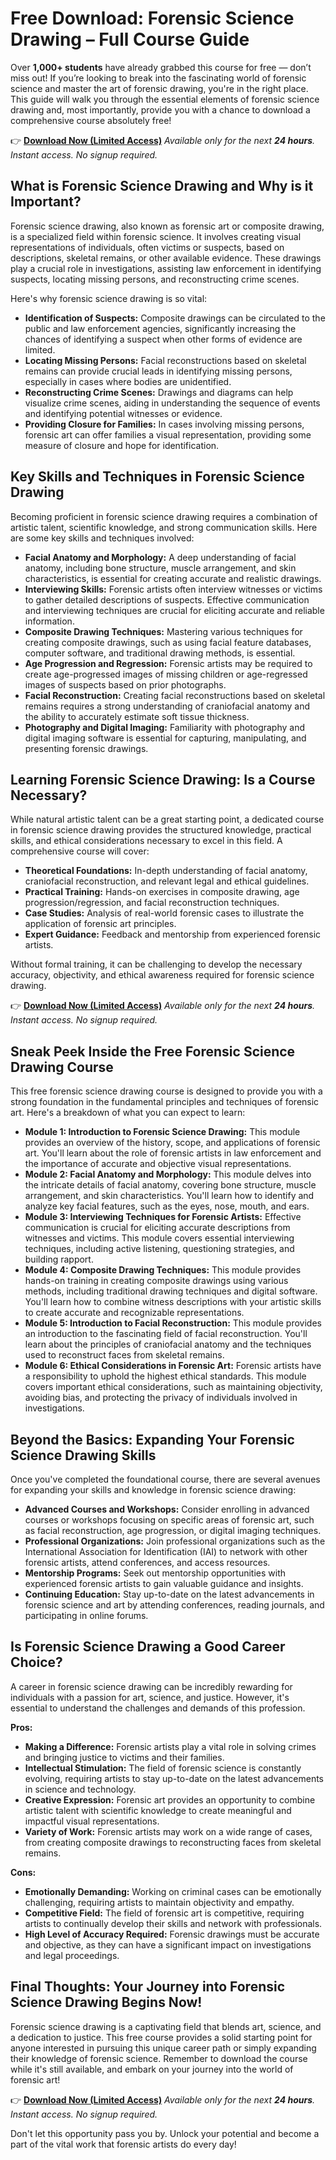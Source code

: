 # Free Download: Forensic Science Drawing – Full Course Guide

Over **1,000+ students** have already grabbed this course for free — don’t miss out! If you’re looking to break into the fascinating world of forensic science and master the art of forensic drawing, you're in the right place. This guide will walk you through the essential elements of forensic science drawing and, most importantly, provide you with a chance to download a comprehensive course absolutely free!

👉 [**Download Now (Limited Access)**](https://udemywork.com/forensic-science-drawing)
_Available only for the next **24 hours**. Instant access. No signup required._

## What is Forensic Science Drawing and Why is it Important?

Forensic science drawing, also known as forensic art or composite drawing, is a specialized field within forensic science. It involves creating visual representations of individuals, often victims or suspects, based on descriptions, skeletal remains, or other available evidence. These drawings play a crucial role in investigations, assisting law enforcement in identifying suspects, locating missing persons, and reconstructing crime scenes.

Here's why forensic science drawing is so vital:

*   **Identification of Suspects:** Composite drawings can be circulated to the public and law enforcement agencies, significantly increasing the chances of identifying a suspect when other forms of evidence are limited.
*   **Locating Missing Persons:** Facial reconstructions based on skeletal remains can provide crucial leads in identifying missing persons, especially in cases where bodies are unidentified.
*   **Reconstructing Crime Scenes:** Drawings and diagrams can help visualize crime scenes, aiding in understanding the sequence of events and identifying potential witnesses or evidence.
*   **Providing Closure for Families:** In cases involving missing persons, forensic art can offer families a visual representation, providing some measure of closure and hope for identification.

## Key Skills and Techniques in Forensic Science Drawing

Becoming proficient in forensic science drawing requires a combination of artistic talent, scientific knowledge, and strong communication skills. Here are some key skills and techniques involved:

*   **Facial Anatomy and Morphology:** A deep understanding of facial anatomy, including bone structure, muscle arrangement, and skin characteristics, is essential for creating accurate and realistic drawings.
*   **Interviewing Skills:** Forensic artists often interview witnesses or victims to gather detailed descriptions of suspects. Effective communication and interviewing techniques are crucial for eliciting accurate and reliable information.
*   **Composite Drawing Techniques:** Mastering various techniques for creating composite drawings, such as using facial feature databases, computer software, and traditional drawing methods, is essential.
*   **Age Progression and Regression:** Forensic artists may be required to create age-progressed images of missing children or age-regressed images of suspects based on prior photographs.
*   **Facial Reconstruction:** Creating facial reconstructions based on skeletal remains requires a strong understanding of craniofacial anatomy and the ability to accurately estimate soft tissue thickness.
*   **Photography and Digital Imaging:** Familiarity with photography and digital imaging software is essential for capturing, manipulating, and presenting forensic drawings.

## Learning Forensic Science Drawing: Is a Course Necessary?

While natural artistic talent can be a great starting point, a dedicated course in forensic science drawing provides the structured knowledge, practical skills, and ethical considerations necessary to excel in this field. A comprehensive course will cover:

*   **Theoretical Foundations:** In-depth understanding of facial anatomy, craniofacial reconstruction, and relevant legal and ethical guidelines.
*   **Practical Training:** Hands-on exercises in composite drawing, age progression/regression, and facial reconstruction techniques.
*   **Case Studies:** Analysis of real-world forensic cases to illustrate the application of forensic art principles.
*   **Expert Guidance:** Feedback and mentorship from experienced forensic artists.

Without formal training, it can be challenging to develop the necessary accuracy, objectivity, and ethical awareness required for forensic science drawing.

👉 [**Download Now (Limited Access)**](https://udemywork.com/forensic-science-drawing)
_Available only for the next **24 hours**. Instant access. No signup required._

## Sneak Peek Inside the Free Forensic Science Drawing Course

This free forensic science drawing course is designed to provide you with a strong foundation in the fundamental principles and techniques of forensic art. Here's a breakdown of what you can expect to learn:

*   **Module 1: Introduction to Forensic Science Drawing:** This module provides an overview of the history, scope, and applications of forensic art. You'll learn about the role of forensic artists in law enforcement and the importance of accurate and objective visual representations.
*   **Module 2: Facial Anatomy and Morphology:** This module delves into the intricate details of facial anatomy, covering bone structure, muscle arrangement, and skin characteristics. You'll learn how to identify and analyze key facial features, such as the eyes, nose, mouth, and ears.
*   **Module 3: Interviewing Techniques for Forensic Artists:** Effective communication is crucial for eliciting accurate descriptions from witnesses and victims. This module covers essential interviewing techniques, including active listening, questioning strategies, and building rapport.
*   **Module 4: Composite Drawing Techniques:** This module provides hands-on training in creating composite drawings using various methods, including traditional drawing techniques and digital software. You'll learn how to combine witness descriptions with your artistic skills to create accurate and recognizable representations.
*   **Module 5: Introduction to Facial Reconstruction:** This module provides an introduction to the fascinating field of facial reconstruction. You'll learn about the principles of craniofacial anatomy and the techniques used to reconstruct faces from skeletal remains.
*   **Module 6: Ethical Considerations in Forensic Art:** Forensic artists have a responsibility to uphold the highest ethical standards. This module covers important ethical considerations, such as maintaining objectivity, avoiding bias, and protecting the privacy of individuals involved in investigations.

## Beyond the Basics: Expanding Your Forensic Science Drawing Skills

Once you've completed the foundational course, there are several avenues for expanding your skills and knowledge in forensic science drawing:

*   **Advanced Courses and Workshops:** Consider enrolling in advanced courses or workshops focusing on specific areas of forensic art, such as facial reconstruction, age progression, or digital imaging techniques.
*   **Professional Organizations:** Join professional organizations such as the International Association for Identification (IAI) to network with other forensic artists, attend conferences, and access resources.
*   **Mentorship Programs:** Seek out mentorship opportunities with experienced forensic artists to gain valuable guidance and insights.
*   **Continuing Education:** Stay up-to-date on the latest advancements in forensic science and art by attending conferences, reading journals, and participating in online forums.

## Is Forensic Science Drawing a Good Career Choice?

A career in forensic science drawing can be incredibly rewarding for individuals with a passion for art, science, and justice. However, it's essential to understand the challenges and demands of this profession.

**Pros:**

*   **Making a Difference:** Forensic artists play a vital role in solving crimes and bringing justice to victims and their families.
*   **Intellectual Stimulation:** The field of forensic science is constantly evolving, requiring artists to stay up-to-date on the latest advancements in science and technology.
*   **Creative Expression:** Forensic art provides an opportunity to combine artistic talent with scientific knowledge to create meaningful and impactful visual representations.
*   **Variety of Work:** Forensic artists may work on a wide range of cases, from creating composite drawings to reconstructing faces from skeletal remains.

**Cons:**

*   **Emotionally Demanding:** Working on criminal cases can be emotionally challenging, requiring artists to maintain objectivity and empathy.
*   **Competitive Field:** The field of forensic art is competitive, requiring artists to continually develop their skills and network with professionals.
*   **High Level of Accuracy Required:** Forensic drawings must be accurate and objective, as they can have a significant impact on investigations and legal proceedings.

## Final Thoughts: Your Journey into Forensic Science Drawing Begins Now!

Forensic science drawing is a captivating field that blends art, science, and a dedication to justice. This free course provides a solid starting point for anyone interested in pursuing this unique career path or simply expanding their knowledge of forensic science. Remember to download the course while it's still available, and embark on your journey into the world of forensic art!

👉 [**Download Now (Limited Access)**](https://udemywork.com/forensic-science-drawing)
_Available only for the next **24 hours**. Instant access. No signup required._

Don't let this opportunity pass you by. Unlock your potential and become a part of the vital work that forensic artists do every day!

